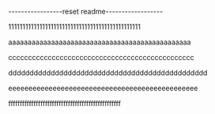 -----------------reset readme------------------

11111111111111111111111111111111111111111111111

aaaaaaaaaaaaaaaaaaaaaaaaaaaaaaaaaaaaaaaaaaaaaaa

ccccccccccccccccccccccccccccccccccccccccccccccc

ddddddddddddddddddddddddddddddddddddddddddddddd

eeeeeeeeeeeeeeeeeeeeeeeeeeeeeeeeeeeeeeeeeeeeeee

fffffffffffffffffffffffffffffffffffffffffffffffff
